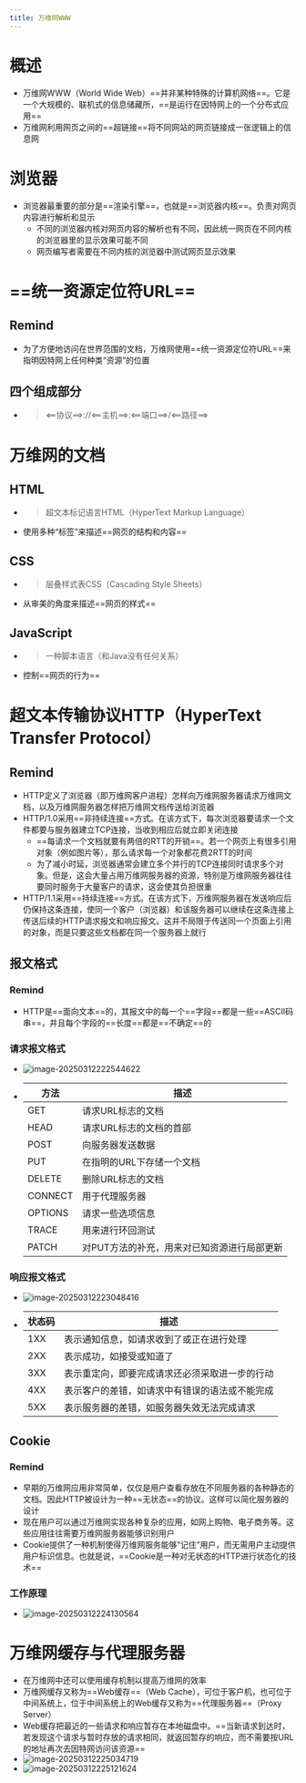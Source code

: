 ```yaml
---
title: 万维网WWW
---
```




# 概述

- 万维网WWW（World Wide Web）==并非某种特殊的计算机网络==。它是一个大规模的、联机式的信息储藏所，==是运行在因特网上的一个分布式应用==
- 万维网利用网页之间的==超链接==将不同网站的网页链接成一张逻辑上的信息网

# 浏览器

- 浏览器最重要的部分是==渲染引擎==，也就是==浏览器内核==。负责对网页内容进行解析和显示
  - 不同的浏览器内核对网页内容的解析也有不同，因此统一网页在不同内核的浏览器里的显示效果可能不同
  - 网页编写者需要在不同内核的浏览器中测试网页显示效果

# ==统一资源定位符URL==

## Remind

- 为了方便地访问在世界范围的文档，万维网使用==统一资源定位符URL==来指明因特网上任何种类“资源”的位置

## 四个组成部分

- > <==协议==>://<==主机==>:<==端口==>/<==路径==>

# 万维网的文档

## HTML

- > 超文本标记语言HTML（HyperText Markup Language）

- 使用多种“标签”来描述==网页的结构和内容==

## CSS

- > 层叠样式表CSS（Cascading Style Sheets）

- 从审美的角度来描述==网页的样式==

## JavaScript

- > 一种脚本语言（和Java没有任何关系）

- 控制==网页的行为==

# 超文本传输协议HTTP（HyperText Transfer Protocol）

## Remind

- HTTP定义了浏览器（即万维网客户进程）怎样向万维网服务器请求万维网文档，以及万维网服务器怎样把万维网文档传送给浏览器
- HTTP/1.0采用==非持续连接==方式。在该方式下，每次浏览器要请求一个文件都要与服务器建立TCP连接，当收到相应后就立即关闭连接
  - ==每请求一个文档就要有两倍的RTT的开销==。若一个网页上有很多引用对象（例如图片等），那么请求每一个对象都花费2RTT的时间
  - 为了减小时延，浏览器通常会建立多个并行的TCP连接同时请求多个对象。但是，这会大量占用万维网服务器的资源，特别是万维网服务器往往要同时服务于大量客户的请求，这会使其负担很重
- HTTP/1.1采用==持续连接==方式。在该方式下，万维网服务器在发送响应后仍保持这条连接，使同一个客户（浏览器）和该服务器可以继续在这条连接上传送后续的HTTP请求报文和响应报文。这并不局限于传送同一个页面上引用的对象，而是只要这些文档都在同一个服务器上就行

## 报文格式

### Remind

- HTTP是==面向文本==的，其报文中的每一个==字段==都是一些==ASCII码串==，并且每个字段的==长度==都是==不确定==的

### 请求报文格式

- ![image-20250312222544622](./resource/image-20250312222544622.png)

- | 方法    | 描述                                        |
  | ------- | ------------------------------------------- |
  | GET     | 请求URL标志的文档                           |
  | HEAD    | 请求URL标志的文档的首部                     |
  | POST    | 向服务器发送数据                            |
  | PUT     | 在指明的URL下存储一个文档                   |
  | DELETE  | 删除URL标志的文档                           |
  | CONNECT | 用于代理服务器                              |
  | OPTIONS | 请求一些选项信息                            |
  | TRACE   | 用来进行环回测试                            |
  | PATCH   | 对PUT方法的补充，用来对已知资源进行局部更新 |

### 响应报文格式

- ![image-20250312223048416](./resource/image-20250312223048416.png)

- | 状态码 | 描述                                           |
  | ------ | ---------------------------------------------- |
  | 1XX    | 表示通知信息，如请求收到了或正在进行处理       |
  | 2XX    | 表示成功，如接受或知道了                       |
  | 3XX    | 表示重定向，即要完成请求还必须采取进一步的行动 |
  | 4XX    | 表示客户的差错，如请求中有错误的语法或不能完成 |
  | 5XX    | 表示服务器的差错，如服务器失效无法完成请求     |

## Cookie

### Remind

- 早期的万维网应用非常简单，仅仅是用户查看存放在不同服务器的各种静态的文档。因此HTTP被设计为一种==无状态==的协议。这样可以简化服务器的设计
- 现在用户可以通过万维网实现各种复杂的应用，如网上购物、电子商务等。这些应用往往需要万维网服务器能够识别用户
- Cookie提供了一种机制使得万维网服务能够“记住”用户，而无需用户主动提供用户标识信息。也就是说，==Cookie是一种对无状态的HTTP进行状态化的技术==

### 工作原理

- ![image-20250312224130564](./resource/image-20250312224130564.png)

# 万维网缓存与代理服务器

- 在万维网中还可以使用缓存机制以提高万维网的效率
- 万维网缓存又称为==Web缓存==（Web Cache），可位于客户机，也可位于中间系统上，位于中间系统上的Web缓存又称为==代理服务器==（Proxy Server）
- Web缓存把最近的一些请求和响应暂存在本地磁盘中。==当新请求到达时，若发现这个请求与暂时存放的请求相同，就返回暂存的响应，而不需要按URL的地址再次去因特网访问该资源==
- ![image-20250312225034719](./resource/image-20250312225034719.png)
- ![image-20250312225121624](./resource/image-20250312225121624.png)